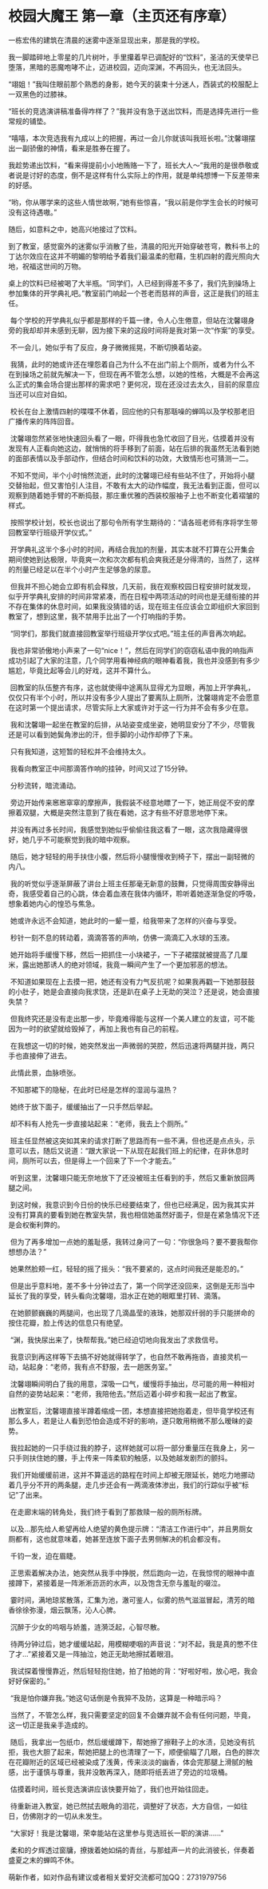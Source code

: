 # 校园大魔王  第一章（主页还有序章）

一栋宏伟的建筑在清晨的迷雾中逐渐显现出来，那是我的学校。 

我一脚踏碎地上零星的几片树叶，手里攥着早已调配好的“饮料”，圣洁的天使早已堕落，黑暗的恶魔咆哮不止，迈进校园，迈向深渊，不再回头，也无法回头。 

“翊姐！”我叫住眼前那个熟悉的身影，她今天的装束十分迷人，西装式的校服配上一双黑色的过膝袜。 

“班长的竞选演讲稿准备得咋样了？”我并没有急于送出饮料，而是选择先进行一些常规的铺垫。 

“嘻嘻，本次竞选我有九成以上的把握，再过一会儿你就该叫我班长啦。”沈馨翊摆出一副骄傲的神情，看来是胜券在握了。 

我趁势递出饮料，“看来得提前小小地贿赂一下了，班长大人～”我用的是很恭敬或者说是讨好的态度，倒不是这样有什么实际上的作用，就是单纯想博一下反差带来的好感。 

“哟，你从哪学来的这些人情世故啊，”她有些惊喜，“我以前是你学生会长的时候可没有这待遇嗷。” 

随后，如意料之中，她高兴地接过了饮料。 

到了教室，感觉窗外的迷雾似乎消散了些，清晨的阳光开始穿破苍穹，教科书上的丁达尔效应在这并不明媚的黎明给予着我们最温柔的慰藉，生机四射的霞光照向大地，祝福这世间的万物。 

桌上的饮料已经被喝了大半瓶。“同学们，人已经到得差不多了，我们先到操场上参加集体的开学典礼吧。”教室前门响起一个苍老而慈祥的声音，这正是我们的班主任。

 每个学校的开学典礼似乎都是那样的千篇一律，令人心生倦意，但站在沈馨翊身旁的我却却并未感到无聊，因为接下来的这段时间将是我对第一次“作案”的享受。

 不一会儿，她似乎有了反应，身子微微摇晃，不断切换着站姿。

 我猜，此时的她或许还在埋怨着自己为什么不在出门前上个厕所，或者为什么不在到操场之前就先解决一下，但现在再不管怎么想，以她的性格，大概是不会再这么正式的集会场合提出那样的需求吧？更何况，现在还没过去太久，目前的尿意应当还可以应对自如。

 校长在台上激情四射的喋喋不休着，回应他的只有那聒噪的蝉鸣以及学校那老旧广播传来的阵阵回音。

 沈馨翊忽然紧张地快速回头看了一眼，吓得我也急忙收回了目光，估摸着并没有发现有人正看向她这边，就悄悄的将手移到了前面，站在后排的我虽然无法看到她的面部表情以及手部动作，但结合时间和饮料的功效，大致情形也可猜测一二。

 不知不觉间，半个小时悄然流逝，此时的沈馨翊已经有些站不住了，开始将小腿交替抬起，但又害怕引人注目，不敢有太大的动作幅度，我无法看到正面，但可以观察到随着她手臂的不断捣鼓，那庄重优雅的西装校服袖子上也不断变化着褶皱的样式。

 按照学校计划，校长也说出了那句令所有学生期待的：“请各班老师有序将学生带回教室举行班级开学仪式。”

 开学典礼这半个多小时的时间，再结合我加的剂量，其实本就不打算在公开集会期间使她到达极限，毕竟爽一次和次次都有机会爽我还是分得清的，当然了，这样的剂量已经足以在半个小时产生足够急的尿意。

 但我并不担心她会立即有机会释放，几天前，我在观察校园日程安排时就发现，似乎开学典礼安排的时间非常紧凑，而在日程中两项活动的时间也是无缝衔接的并不存在集体的休息时间，如果我没猜错的话，现在班主任应该会立即组织大家回到教室了，想到这里，我不禁用手比出了一个打响指的手势。

 “同学们，那我们就直接回教室举行班级开学仪式吧。”班主任的声音再次响起。

 我也非常骄傲地小声来了一句“nice！”，然后在同学们的窃窃私语中我的响指声成功引起了大家的注意，几个同学用看神经病的眼神看着我，我也并没感到有多少尴尬，毕竟比起等会儿的好戏，这并不算什么。

 回教室的队伍整齐有序，这也就使得中途离队显得尤为显眼，再加上开学典礼，仅仅只有半个小时，所以并没有多少人提出了要离队上厕所，沈馨翊肯定不会愿意在这时第一个提出请求，尽管实际上大家或许对于这一行为并不会有多少在意。

 我和沈馨翊一起坐在教室的后排，从站姿变成坐姿，她明显安分了不少，尽管我还是可以看到她鬓角渗出的汗，但手脚的小动作却停了下来。

 只有我知道，这短暂的轻松并不会维持太久。

 我看向教室正中间那滴答作响的挂钟，时间又过了15分钟。

 分秒流转，暗流涌动。

 旁边开始传来窸窸窣窣的摩擦声，我假装不经意地瞟了一下，她正局促不安的摩擦着双腿，大概是突然注意到了我在看她，这才有些不好意思地停下来。

 并没有再过多长时间，我感觉到她似乎偷偷往我这看了一眼，这次我隐藏得很好，她几乎不可能察觉到我的暗中观察。

 随后，她才轻轻的用手扶住小腹，然后将小腿慢慢收到椅子下，摆出一副轻微的内八。

 我的听觉似乎逐渐屏蔽了讲台上班主任那毫无新意的鼓舞，只觉得周围安静得出奇，我感受着自己的心跳，体会着血液在我体内循环，聆听着她逐渐急促的呼吸，想象着她内心的惶恐与焦急。

 她或许永远不会知道，她此时的一颦一蹙，给我带来了怎样的兴奋与享受。

 秒针一刻不息的转动着，滴滴答答的声响，仿佛一滴滴汇入水球的玉液。

 她开始将手缓慢下移，然后一把抓住一小块裙子，一下子裙摆就被提高了几厘米，露出她那诱人的绝对领域，我竟一瞬间产生了一个更加邪恶的想法。

 不知道如果现在上去摸一把，她还有没有力气反抗呢？如果我再戳一下她那鼓鼓的小肚子，她是会直接向我求饶，还是趴在桌子上无助的哭泣？还是说，她会直接失禁？

 但我终究还是没有走出那一步，毕竟难得能与这样一个美人建立的友谊，可不能因为一时的欲望就给毁掉了，再加上我也有自己的前程。

 在我想这一切的时候，她突然发出一声微弱的哭腔，然后迅速将两腿并拢，两只手也直接伸了进去。

 此情此景，血脉喷张。

 不知那裙下的隐秘，在此时已经是怎样的湿润与温热？

 她终于放下面子，缓缓抽出了一只手然后举起。

 却不料有人抢先一步直接站起来：“老师，我去上个厕所。”

 班主任显然被这突如其来的请求打断了思路而有一些不满，但也还是点点头，示意可以去，随后又说道：“跟大家说一下从现在起我们班上的纪律，在非休息时间，厕所可以去，但是得上一个回来了下一个才能去。”

 听到这里，沈馨翊只能无奈地放下了还没被班主任看到的手，然后又重新放回两腿之间。

 到这时候，我意识到今日份的快乐已经要结束了，但也已经满足，因为我其实并没有打算真的要看到她在教室失禁，我也相信她虽然好面子，但是在紧急情况下还是会权衡利弊的。

 但为了再多增加一点她的羞耻感，我转过身问了一句：“你很急吗？要不要我帮你想想办法？”

 她果然脸颊一红，轻轻的摇了摇头：“我不要紧的，这点时间我还是能忍的。”

 但是出乎意料地，差不多十分钟过去了，第一个同学还没回来，这倒是无形当中延长了我的享受，转头看向沈馨翊，泪水正在她的眼眶里打转、滴落。

 在她颤颤巍巍的两腿间，也出现了几滴晶莹的液珠，她那双纤弱的手只能拼命的按住花瓣，脸上传达的信息只有绝望。

 “渊，我快尿出来了，快帮帮我。”她已经迫切地向我发出了求救信号。

 我意识到再这样等下去搞不好她就得转学了，也自然不敢再拖沓，直接灵机一动，站起身：“老师，我有点不舒服，去一趟医务室。”

 沈馨翊瞬间明白了我的用意，深吸一口气，缓慢将手抽出，尽可能的用一种相对自然的姿势站起来：“老师，我陪他去。”然后迈着小碎步和我一起出了教室。

 出教室后，沈馨翊直接半蹲着缩成一团，本想直接把她抱着走，但毕竟学校还有那么多人，若是让人看到恐怕会造成不好的影响，遂只敢用稍微不那么暧昧的姿势。

 我拉起她的一只手绕过我的脖子，这样她就可以将一部分重量压在我身上，另一只手则扶住她的腰，手上传来一阵柔软的触感，以及她越发剧烈的颤抖。

 我们开始缓缓前进，这并不算遥远的路程在时间上却被无限延长，她吃力地挪动着几乎分不开的两条腿，走几步还会有一两滴液体渗出，我们的行踪似乎被“标记”了出来。

 在走廊末端的转角处，我们终于看到了那救赎一般的厕所标牌。

 以及…那先给人希望再给人绝望的黄色提示牌：“清洁工作进行中”，并且男厕女厕都有，这也就意味着，她甚至连放下面子去男侧解决的机会都没有。

 千钧一发，迫在眉睫。

 正思索着解决办法，她突然从我手中挣脱，然后跑向一边，在我惊愕的眼神中直接蹲下，紧接着是一阵淅淅沥沥的水声，以及饱含无奈与羞耻的啜泣。

 霎时间，满地琼浆散落，汇集为池，澈可鉴人，似雾的热气滋滋冒起，清芳的暗香徐徐弥漫，烟云飘荡，沁人心脾。

 沉醉于少女的呜咽与娇羞，涟漪泛起，心智尽散。

 待两分钟过后，她才缓缓站起，用模糊哽咽的声音说：“对不起，我是真的憋不住了才…”紧接着又是一阵抽泣，她正无助地擦拭着眼泪。

 我试探着慢慢靠近，然后轻轻抱住她，拍了拍她的背：“好啦好啦，放心吧，我会好好保密的。”

 “我是怕你嫌弃我。”她这句话倒是令我猝不及防，这算是一种暗示吗？

 当然了，不管怎么样，我只需要坚定的回复不会嫌弃就不会有任何问题，毕竟，这一切正是我亲手造成的。

 随后，我拿出一包纸巾，然后缓缓蹲下，帮她擦了擦鞋子上的水渍，见她没有抗拒，我也大胆了起来，帮她把腿上的也清理了一下，顺便偷瞄了几眼，白色的胖次在花瓣附近的区域已经被染成了浅黄，传来淡淡的幽香，体会完那腿上滑腻的触感，出于谨慎与尊重，我并没敢再深入，随即将纸丢进了旁边的垃圾桶。

 估摸着时间，班长竞选演讲应该快要开始了，我们也开始往回走。

 待重新进入教室，她已然拭去眼角的泪花，调整好了状态，大方自信，一如往日，仿佛刚才的一切从未发生。

 “大家好！我是沈馨翊，荣幸能站在这里参与竞选班长一职的演讲……”

 柔和的夕辉透过窗牗，撩拨着她如绢的青丝，与那蛙声一片的此消彼长，伴奏着盛夏之末的蝉鸣不休。

萌新作者，如对作品有建议或者相关爱好交流都可加QQ：2731979756